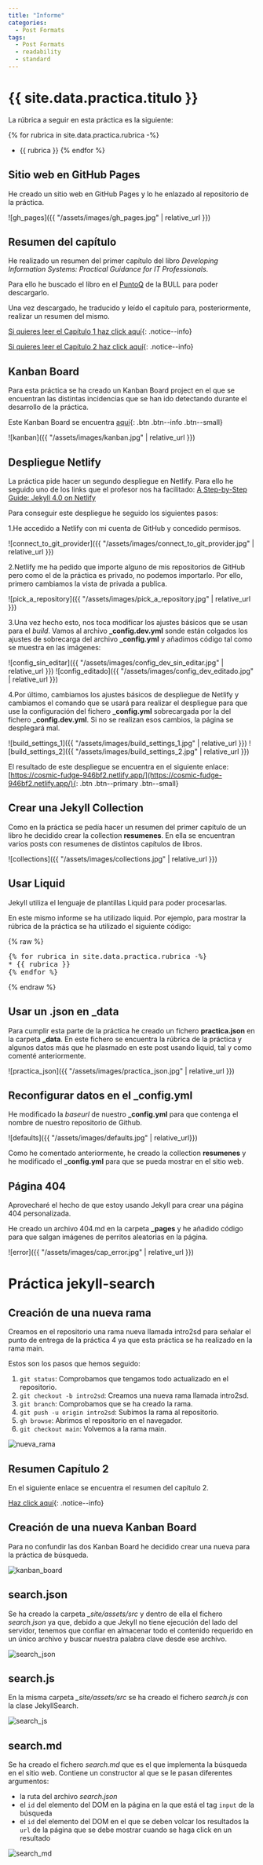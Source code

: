 ```yaml
---
title: "Informe"
categories:
  - Post Formats
tags:
  - Post Formats
  - readability
  - standard
---
```


# {{ site.data.practica.titulo }}

La rúbrica a seguir en esta práctica es la siguiente:

{% for rubrica in site.data.practica.rubrica -%}
* {{ rubrica }}
{% endfor %}

## Sitio web en GitHub Pages

He creado un sitio web en GitHub Pages y lo he enlazado al repositorio de la práctica.

![gh_pages]({{ "/assets/images/gh_pages.jpg" | relative_url }})

## Resumen del capítulo

He realizado un resumen del primer capítulo del libro _Developing Information Systems: Practical Guidance for IT Professionals_.

Para ello he buscado el libro en el [PuntoQ](https://www.ull.es/servicios/biblioteca/servicios/puntoq/) de la BULL para poder descargarlo.

Una vez descargado, he traducido y leído el capítulo para, posteriormente, realizar un resumen del mismo.

[Si quieres leer el Capítulo 1 haz click aquí](https://ull-esit-dmsi-2223.github.io/intro2sd-patricia-martinez-polo-alu0101116532/resumenes/cap1-desarrollo-de-sistemas-de-informacion/){: .notice--info}

[Si quieres leer el Capítulo 2 haz click aquí](https://ull-esit-dmsi-2223.github.io/intro2sd-patricia-martinez-polo-alu0101116532/resumenes/cap2-desarrollo-de-sistemas-de-informacion/){: .notice--info}

## Kanban Board

Para esta práctica se ha creado un Kanban Board project en el que se encuentran las distintas incidencias que se han ido detectando durante el desarrollo de la práctica.

Este Kanban Board se encuentra [aquí](https://github.com/orgs/ULL-ESIT-DMSI-2223/projects/16){: .btn .btn--info .btn--small}

![kanban]({{ "/assets/images/kanban.jpg" | relative_url }})

## Despliegue Netlify

La práctica pide hacer un segundo despliegue en Netlify. Para ello he seguido uno de los links que el profesor nos ha facilitado: [A Step-by-Step Guide: Jekyll 4.0 on Netlify](https://www.netlify.com/blog/2020/04/02/a-step-by-step-guide-jekyll-4.0-on-netlify/)

Para conseguir este despliegue he seguido los siguientes pasos:

1.He accedido a Netlify con mi cuenta de GitHub y concedido permisos.

![connect_to_git_provider]({{ "/assets/images/connect_to_git_provider.jpg" | relative_url }})

2.Netlify me ha pedido que importe alguno de mis repositorios de GitHub pero como el de la práctica es privado, no podemos importarlo. Por ello, primero cambiamos la vista de privada a publica.

![pick_a_repository]({{ "/assets/images/pick_a_repository.jpg" | relative_url }})

3.Una vez hecho esto, nos toca modificar los ajustes básicos que se usan para el _build_. Vamos al archivo **_config.dev.yml** sonde están colgados los ajustes de sobrecarga del archivo **_config.yml** y añadimos código tal como se muestra en las imágenes:

![config_sin_editar]({{ "/assets/images/config_dev_sin_editar.jpg" | relative_url }})
![config_editado]({{ "/assets/images/config_dev_editado.jpg" | relative_url }})

4.Por último, cambiamos los ajustes básicos de despliegue de Netlify y cambiamos el comando que se usará para realizar el despliegue para que use la configuración del fichero **_config.yml** sobrecargada por la del fichero **_config.dev.yml**. Si no se realizan esos cambios, la página se desplegará mal.

![build_settings_1]({{ "/assets/images/build_settings_1.jpg" | relative_url }})
![build_settings_2]({{ "/assets/images/build_settings_2.jpg" | relative_url }})

El resultado de este despliegue se encuentra en el siguiente enlace: [https://cosmic-fudge-946bf2.netlify.app/](https://cosmic-fudge-946bf2.netlify.app/){: .btn .btn--primary .btn--small}

## Crear una Jekyll Collection

Como en la práctica se pedía hacer un resumen del primer capítulo de un libro he decidido crear la collection **resumenes**. En ella se encuentran varios posts con resumenes de distintos capítulos de libros.

![collections]({{ "/assets/images/collections.jpg" | relative_url }})

## Usar Liquid

Jekyll utiliza el lenguaje de plantillas Liquid para poder procesarlas.

En este mismo informe se ha utilizado liquid. Por ejemplo, para mostrar la rúbrica de la práctica se ha utilizado el siguiente código:

{% raw %}
<pre>
{% for rubrica in site.data.practica.rubrica -%}
* {{ rubrica }}
{% endfor %}
</pre>
{% endraw %}

## Usar un .json en _data

Para cumplir esta parte de la práctica he creado un fichero **practica.json** en la carpeta **_data**. En este fichero se encuentra la rúbrica de la práctica y algunos datos más que he plasmado en este post usando liquid, tal y como comenté anteriormente.

![practica_json]({{ "/assets/images/practica_json.jpg" | relative_url }})

## Reconfigurar datos en el _config.yml

He modificado la _baseurl_ de nuestro **_config.yml** para que contenga el nombre de nuestro repositorio de Github.

![defaults]({{ "/assets/images/defaults.jpg" | relative_url}})

Como he comentado anteriormente, he creado la collection **resumenes** y he modificado el **_config.yml** para que se pueda mostrar en el sitio web.

## Página 404

Aprovecharé el hecho de que estoy usando Jekyll para crear una página 404 personalizada.

He creado un archivo 404.md en la carpeta **_pages** y he añadido código para que salgan imágenes de perritos aleatorias en la página.

![error]({{ "/assets/images/cap_error.jpg" | relative_url }})

# Práctica jekyll-search

## Creación de una nueva rama

Creamos en el repositorio una rama nueva llamada intro2sd para señalar el punto de entrega de la práctica 4 ya que esta práctica se ha realizado en la rama main.

Estos son los pasos que hemos seguido:

1. `git status`: Comprobamos que tengamos todo actualizado en el repositorio.
2. `git checkout -b intro2sd`: Creamos una nueva rama llamada intro2sd.
3. `git branch`: Comprobamos que se ha creado la rama.
4. `git push -u origin intro2sd`: Subimos la rama al repositorio.
5. `gh browse`: Abrimos el repositorio en el navegador.
6. `git checkout main`: Volvemos a la rama main.

![nueva_rama](assets/images/nueva_rama.png)

## Resumen Capítulo 2

En el siguiente enlace se encuentra el resumen del capítulo 2.

[Haz click aquí](https://ull-esit-dmsi-2223.github.io/intro2sd-patricia-martinez-polo-alu0101116532/resumenes/cap2-desarrollo-de-sistemas-de-informacion/){: .notice--info}

## Creación de una nueva Kanban Board

Para no confundir las dos Kanban Board he decidido crear una nueva para la práctica de búsqueda.

![kanban_board](assets/images/kanban_board.jpg)

## search.json

Se ha creado la carpeta *_site/assets/src* y dentro de ella el fichero *search.json* ya que, debido a que Jekyll no tiene ejecución del lado del servidor, tenemos que confiar en almacenar todo el contenido requerido en un único archivo y buscar nuestra palabra clave desde ese archivo.

![search_json](assets/images/search_json.jpg)

## search.js

En la misma carpeta *_site/assets/src* se ha creado el fichero *search.js* con la clase JekyllSearch.

![search_js](assets/images/search_js.jpg)

## search.md

Se ha creado el fichero *search.md* que es el que implementa la búsqueda en el sitio web. Contiene un constructor al que se le pasan diferentes argumentos:

- la ruta del archivo *search.json*
- el `id` del elemento del DOM en la página en la que está el tag `input` de la búsqueda
- el `id` del elemento del DOM en el que se deben volcar los resultados
la `url` de la página que se debe mostrar cuando se haga click en un resultado

![search_md](assets/images/search_md.jpg)